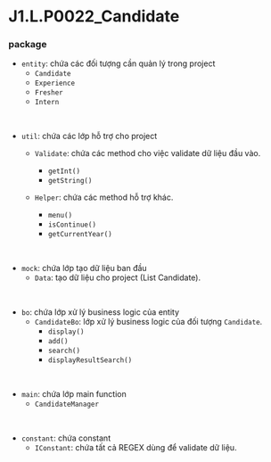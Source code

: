 # J1.L.P0022_Candidate

### package

- `entity`: chứa các đối tượng cần quản lý trong project
  - `Candidate`
  - `Experience`
  - `Fresher`
  - `Intern`
  
<br />

- `util`: chứa các lớp hỗ trợ cho project
  - `Validate`: chứa các method cho việc validate dữ liệu đầu vào.
    - `getInt()`
    - `getString()`
    
  - `Helper`: chứa các method hỗ trợ khác.
    - `menu()`
    - `isContinue()`
    - `getCurrentYear()`

<br />

- `mock`: chứa lớp tạo dữ liệu ban đầu
  - `Data`: tạo dữ liệu cho project (List Candidate).

<br />
 
- `bo`: chứa lớp xử lý business logic của entity
  - `CandidateBo`: lớp xử lý business logic của đối tượng `Candidate`.
    - `display()`
    - `add()`
    - `search()`
    - `displayResultSearch()`
    
<br />

- `main`: chứa lớp main function
  - `CandidateManager`
  
<br />

- `constant`: chứa constant
  - `IConstant`: chứa tất cả REGEX dùng để validate dữ liệu.

<br />
